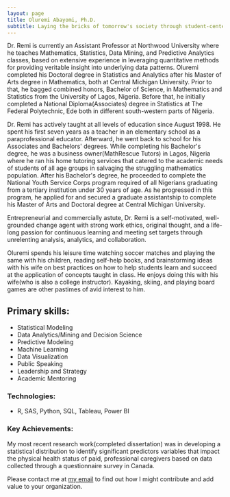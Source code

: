 ```yaml
---
layout: page
title: Oluremi Abayomi, Ph.D.
subtitle: Laying the bricks of tomorrow's society through student-centered learning and teaching.
---
```


Dr. Remi is currently an Assistant Professor at Northwood University where he teaches Mathematics, Statistics, Data Mining, and Predictive Analytics classes, based on extensive experience in leveraging quantitative methods for providing veritable insight into underlying data patterns. Oluremi completed his Doctoral degree in Statistics and Analytics after his Master of Arts degree in Mathematics, both at Central Michigan University. Prior to that, he bagged combined honors, Bachelor of Science, in Mathematics and Statistics from the University of Lagos, Nigeria. Before that, he initially completed a National Diploma(Associates) degree in Statistics at The Federal Polytechnic, Ede both in different south-western parts of Nigeria.

Dr. Remi has actively taught at all levels of education since August 1998. He spent his first seven years as a teacher in an elementary school as a paraprofessional educator. Afterward, he went back to school for his Associates and Bachelors' degrees. While completing his Bachelor's degree, he was a business owner(MathRescue Tutors) in Lagos, Nigeria where he ran his home tutoring services that catered to the academic needs of students of all age groups in salvaging the struggling mathematics population. After his Bachelor's degree, he proceeded to complete the National Youth Service Corps program required of all Nigerians graduating from a tertiary institution under 30 years of age. As he progressed in this program, he applied for and secured a graduate assistantship to complete his Master of Arts and Doctoral degree at Central Michigan University.

Entrepreneurial and commercially astute, Dr. Remi is a self-motivated, well-grounded change agent with strong work ethics, original thought, and a life-long passion for continuous learning and meeting set targets through unrelenting analysis, analytics, and collaboration.

Oluremi spends his leisure time watching soccer matches and playing the same with his children, reading self-help books, and brainstorming ideas with his wife on best practices on how to help students learn and succeed at the application of concepts taught in class. He enjoys doing this with his wife(who is also a college instructor). Kayaking, skiing, and playing board games are other pastimes of avid interest to him.

## Primary skills:
- Statistical Modeling
- Data Analytics/Mining and Decision Science
- Predictive Modeling
- Machine Learning
- Data Visualization
- Public Speaking
- Leadership and Strategy 
- Academic Mentoring

### Technologies: 
- R, SAS, Python, SQL, Tableau, Power BI

### Key Achievements: 

My most recent research work(completed dissertation) was in developing a statistical distribution to identify significant predictors variables that impact the physical health status of paid, professional caregivers based on data collected through a questionnaire survey in Canada. 

Please contact me at <a href="mailto:remdaniels@yahoo.com">my email</a> to find out how I might contribute and add value to your organization.

